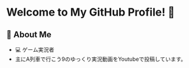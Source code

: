 # Welcome to My GitHub Profile! 👋

## 🚀 About Me
- 💻 ゲーム実況者
- 主にA列車で行こう9のゆっくり実況動画をYoutubeで投稿しています。

